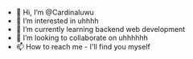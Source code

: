 - 👋 Hi, I’m @Cardinaluwu
- 👀 I’m interested in uhhhh
- 🌱 I’m currently learning backend web development
- 💞️ I’m looking to collaborate on uhhhhhh
- 📫 How to reach me - I'll find you myself

<!---
Cardinaluwu/Cardinaluwu is a ✨ special ✨ repository because its `README.md` (this file) appears on your GitHub profile.
You can click the Preview link to take a look at your changes.
--->
